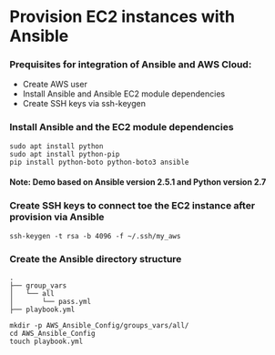 # Provision EC2 instances with Ansible

### Prequisites for integration of Ansible and AWS Cloud:
* Create AWS user
* Install Ansible and Ansible EC2 module dependencies
* Create SSH keys via ssh-keygen


### Install Ansible and the EC2 module dependencies
```
sudo apt install python
sudo apt install python-pip
pip install python-boto python-boto3 ansible

```
#### Note: Demo based on Ansible version 2.5.1 and Python version 2.7

### Create SSH keys to connect toe the EC2 instance after provision via Ansible

```
ssh-keygen -t rsa -b 4096 -f ~/.ssh/my_aws

```

### Create the Ansible directory structure

```
.
├── group_vars
│   └── all
│       └── pass.yml
├── playbook.yml

```

```
mkdir -p AWS_Ansible_Config/groups_vars/all/
cd AWS_Ansible_Config
touch playbook.yml

```
